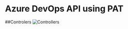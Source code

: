 # Azure DevOps API using PAT

##Controlers
![Controllers](https://raw.githubusercontent.com/yesadahmed/DevOps/master/PowerBuildToolDevOpsAPI/devopsapi_controller.PNG)   

